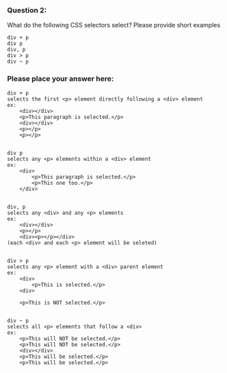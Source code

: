 ### Question 2: 

What do the following CSS selectors select? Please provide short examples

    div + p
    div p
    div, p
    div > p
    div ~ p


### Please place your answer here:

    div + p
    selects the first <p> element directly following a <div> element
    ex:
        <div></div>
        <p>This paragraph is selected.</p> 
        <div></div>
        <p></p>
        <p></p>


    div p
    selects any <p> elements within a <div> element
    ex:
        <div>
            <p>This paragraph is selected.</p>
            <p>This one too.</p>
        </div>


    div, p
    selects any <div> and any <p> elements
    ex:
        <div></div>
        <p></p>
        <div><p></p></div>
    (each <div> and each <p> element will be seleted)


    div > p
    selects any <p> element with a <div> parent element
    ex:
        <div>
            <p>This is selected.</p>
        <div>

        <p>This is NOT selected.</p>


    div ~ p
    selects all <p> elements that follow a <div>
    ex:
        <p>This will NOT be selected.</p>
        <p>This will NOT be selected.</p>
        <div></div>
        <p>This will be selected.</p>
        <p>This will be selected.</p>